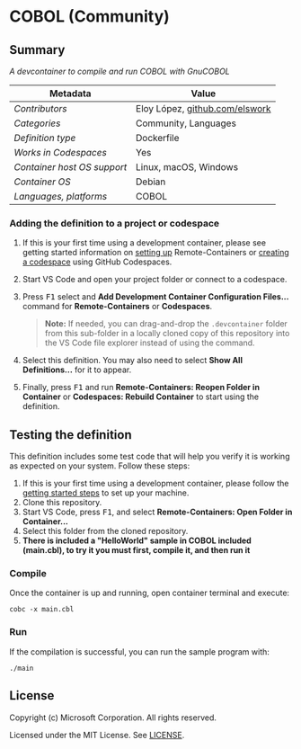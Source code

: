 # COBOL (Community)

## Summary

*A devcontainer to compile and run COBOL with GnuCOBOL*

| Metadata                    | Value                                                                        |
|---------------------------- | -----------------------------------------------------------------------------|
| *Contributors*              | Eloy López,  [github.com/elswork](https://github.com/elswork)                |
| *Categories*                | Community, Languages                                                         |
| *Definition type*           | Dockerfile                                                                   |
| *Works in Codespaces*       | Yes                                                                          |
| *Container host OS support* | Linux, macOS, Windows                                                        |
| *Container OS*              | Debian                                                                       |
| *Languages, platforms*      | COBOL                                                                        |

### Adding the definition to a project or codespace

1. If this is your first time using a development container, please see getting started information on [setting up](https://aka.ms/vscode-remote/containers/getting-started) Remote-Containers or [creating a codespace](https://aka.ms/ghcs-open-codespace) using GitHub Codespaces.

2. Start VS Code and open your project folder or connect to a codespace.

3. Press <kbd>F1</kbd> select and **Add Development Container Configuration Files...** command for **Remote-Containers** or **Codespaces**.

   > **Note:** If needed, you can drag-and-drop the `.devcontainer` folder from this sub-folder in a locally cloned copy of this repository into the VS Code file explorer instead of using the command.

4. Select this definition. You may also need to select **Show All Definitions...** for it to appear.

5. Finally, press <kbd>F1</kbd> and run **Remote-Containers: Reopen Folder in Container** or **Codespaces: Rebuild Container** to start using the definition.

## Testing the definition

This definition includes some test code that will help you verify it is working as expected on your system. Follow these steps:

1. If this is your first time using a development container, please follow the [getting started steps](https://aka.ms/vscode-remote/containers/getting-started) to set up your machine.
2. Clone this repository.
3. Start VS Code, press <kbd>F1</kbd>, and select **Remote-Containers: Open Folder in Container...**
4. Select this folder from the cloned repository.
5. **There is included a "HelloWorld" sample in COBOL included (main.cbl), to try it you must first, compile it, and then run it**

### Compile

Once the container is up and running, open container terminal and execute:

```
cobc -x main.cbl
```

### Run

If the compilation is successful, you can run the sample program with: 

```
./main
```


## License

Copyright (c) Microsoft Corporation. All rights reserved.

Licensed under the MIT License. See [LICENSE](https://github.com/Microsoft/vscode-dev-containers/blob/main/LICENSE).